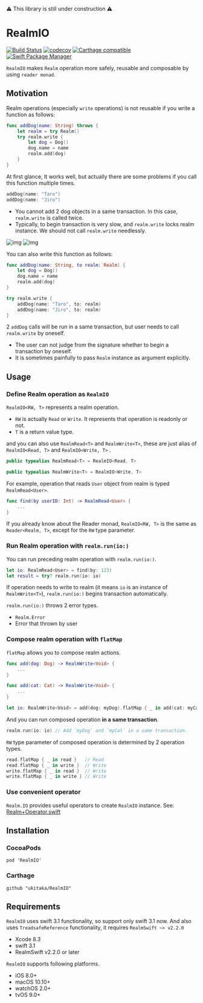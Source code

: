 
⚠️ This library is still under construction ⚠️

# RealmIO

[![Build Status](https://travis-ci.org/ukitaka/RealmIO.svg?branch=master)](https://travis-ci.org/ukitaka/RealmIO)
[![codecov](https://codecov.io/gh/ukitaka/RealmIO/branch/master/graph/badge.svg)](https://codecov.io/gh/ukitaka/RealmIO)
[![Carthage compatible](https://img.shields.io/badge/Carthage-compatible-4BC51D.svg?style=flat)](https://github.com/Carthage/Carthage)
[![Swift Package Manager](https://img.shields.io/badge/Swift%20Package%20Manager-compatible-brightgreen.svg)](https://github.com/apple/swift-package-manager) 

`RealmIO` makes `Realm` operation more safely, reusable and composable by using `reader monad`.

## Motivation

Realm operations (especially `write` operations) is not reusable if you write a function as follows:

```swift
func addDog(name: String) throws {
    let realm = try Realm()
    try realm.write {
        let dog = Dog()
        dog.name = name
        realm.add(dog)
    }
}
``` 

At first glance, It works well, but actually there are some problems if you call this function multiple times.

```swift
addDog(name: "Taro")
addDog(name: "Jiro")
```

+ You cannot add 2 dog objects in a same transaction. In this case, `realm.write` is called twice.
+ Typically, to begin transaction is very slow, and `realm.write` locks realm instance.  We should not call `realm.write` needlessly.

![img](https://camo.githubusercontent.com/80325b8b7b367979e13528536fa036d5ef1c0d4f/68747470733a2f2f696d672e6573612e696f2f75706c6f6164732f70726f64756374696f6e2f6174746163686d656e74732f323234352f323031372f30352f32362f323838342f39343761326530392d343738662d343161622d616330302d3864663162393331383635612e706e67) ![img](https://camo.githubusercontent.com/3d48d89d7b463f885bb3ae39bfacf85c1851e174/68747470733a2f2f696d672e6573612e696f2f75706c6f6164732f70726f64756374696f6e2f6174746163686d656e74732f323234352f323031372f30352f32362f323838342f35663730353930362d393833622d343364312d396662622d3165303333616338336138392e706e67)

You can also write this function as follows:

```swift
func addDog(name: String, to realm: Realm) {
    let dog = Dog()
    dog.name = name
    realm.add(dog)
}
``` 

```swift
try realm.write {
    addDog(name: "Taro", to: realm)
    addDog(name: "Jiro", to: realm)
}
```

2 `addDog` calls will be run in a same transaction, but user needs to call `realm.write` by oneself. 
+ The user can not judge from the signature whether to begin a transaction by oneself.
+ It is sometimes painfully to pass `Realm` instance as argument explicitly.

## Usage

### Define Realm operation as `RealmIO`

`RealmIO<RW, T>` represents a realm operation.

+ `RW` is actually `Read` or `Write`. It represents that operation is readonly or not.
+ `T` is a return value type.

and you can also use `RealmRead<T>` and `RealmWrite<T>`, these are just alias of `RealmIO<Read, T>` and `RealmIO<Write, T>` .

```swift
public typealias RealmRead<T> = RealmIO<Read, T>

public typealias RealmWrite<T> = RealmIO<Write, T>
```

For example, operation that reads `User` object from realm is typed `RealmRead<User>`.

```swift
func find(by userID: Int) -> RealmRead<User> {
    ...
}
```

If you already know about the Reader monad, `RealmIO<RW, T>` is the same as `Reader<Realm, T>`, except for the `RW` type parameter.

### Run Realm operation with `realm.run(io:)`

You can run preceding realm operation with `realm.run(io:)`.

```swift
let io: RealmRead<User> = find(by: 123)
let result = try? realm.run(io: io)
```

If operation needs to write to realm (it means `io` is an instance of `RealmWrite<T>`),
`realm.run(io:)` begins transaction automatically.

`realm.run(io:)` throws 2 error types.

+ `Realm.Error`
+ Error that thrown by user

### Compose realm operation with `flatMap`

`flatMap` allows you to compose realm actions.

```swift
func add(dog: Dog) -> RealmWrite<Void> {
    ...
}

func add(cat: Cat) -> RealmWrite<Void> {
    ...
}

let io: RealmWrite<Void> = add(dog: myDog).flatMap { _ in add(cat: myCat) }
```

And you can run composed operation **in a same transaction**.

```swift
realm.run(io: io) // Add `myDog` and `myCat` in a same transaction.
```

`RW` type parameter of composed operation is determined by 2 operation types.
```swift
read.flatMap { _ in read }   // Read
read.flatMap { _ in write }  // Write
write.flatMap { _ in read }  // Write
write.flatMap { _ in write } // Write
```

### Use convenient operator

`Realm.IO` provides useful operators to create `RealmIO` instance.
See:  [Realm+Operator.swift](https://github.com/ukitaka/RealmIO/blob/master/Sources/Realm%2BOperator.swift)


## Installation

### CocoaPods

```
pod 'RealmIO'
```

### Carthage

```
github "ukitaka/RealmIO"
```

## Requirements

`RealmIO` uses swift 3.1 functionality, so support only swift 3.1 now.
And also uses `TreadsafeReference` functionality, it requires `RealmSwift ~> v2.2.0`

+ Xcode 8.3
+ swift 3.1
+ RealmSwift v2.2.0 or later

`RealmIO` supports following platforms.

+ iOS 8.0+
+ macOS 10.10+
+ watchOS 2.0+
+ tvOS 9.0+


